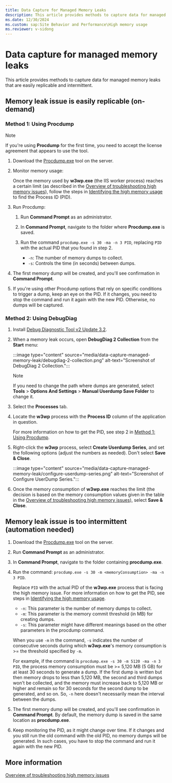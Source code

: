 ```yaml
---
title: Data Capture for Managed Memory Leaks
description: This article provides methods to capture data for managed memory leaks.
ms.date: 12/30/2024
ms.custom: sap:Site Behavior and Performance\High memory usage
ms.reviewer: v-sidong
---
```


# Data capture for managed memory leaks

This article provides methods to capture data for managed memory leaks that are easily replicable and intermittent.

## Memory leak issue is easily replicable (on-demand)

### Method 1: Using Procdump

> [!NOTE]
> If you're using **Procdump** for the first time, you need to accept the license agreement that appears to use the tool.

1. Download the [Procdump.exe](/sysinternals/downloads/procdump) tool on the server.
1. Monitor memory usage:

   Once the memory used by **w3wp.exe** (the IIS worker process) reaches a certain limit (as described in the [Overview of troubleshooting high memory issues](high-memory-consumption-issues-overview.md#symptoms-for-different-scenarios)), follow the steps in [Identifying the high memory usage](high-memory-consumption-issues-overview.md#identifying-the-high-memory-usage) to find the Process ID (PID).

1. Run Procdump:

   1. Run **Command Prompt** as an administrator.
   1. In **Command Prompt**, navigate to the folder where **Procdump.exe** is saved.
   1. Run the command `procdump.exe -s 30 -ma -n 3 PID`, replacing `PID` with the actual PID that you found in step 2.

      - `-n`: The number of memory dumps to collect.
      - `-s`: Controls the time (in seconds) between dumps.

1. The first memory dump will be created, and you'll see confirmation in **Command Prompt**.
1. If you're using other Procdump options that rely on specific conditions to trigger a dump, keep an eye on the PID. If it changes, you need to stop the command and run it again with the new PID. Otherwise, no dumps will be captured.

### Method 2: Using DebugDiag

1. Install [Debug Diagnostic Tool v2 Update 3.2](https://www.microsoft.com/en-us/download/details.aspx?id=103453).
1. When a memory leak occurs, open **DebugDiag 2 Collection** from the **Start** menu:

   :::image type="content" source="media/data-capture-managed-memory-leak/debugdiag-2-collection.png" alt-text="Screenshot of DebugDiag 2 Collection.":::

   > [!NOTE]
   > If you need to change the path where dumps are generated, select **Tools** > **Options And Settings** > **Manual Userdump Save Folder** to change it.

1. Select the **Processes** tab.
1. Locate the **w3wp** process with the **Process ID** column of the application in question.

   For more information on how to get the PID, see step 2 in [Method 1: Using Procdump](#method-1-using-procdump).

1. Right-click the **w3wp** process, select **Create Userdump Series**, and set the following options (adjust the numbers as needed). Don't select **Save & Close**.

   :::image type="content" source="media/data-capture-managed-memory-leak/configure-userdump-series.png" alt-text="Screenshot of Configure UserDump Series.":::

1. Once the memory consumption of **w3wp.exe** reaches the limit (the decision is based on the memory consumption values given in the table in the [Overview of troubleshooting high memory issues](high-memory-consumption-issues-overview.md#symptoms-for-different-scenarios)), select **Save & Close**.

## Memory leak issue is too intermittent (automation needed)

1. Download the [Procdump.exe](/sysinternals/downloads/procdump) tool on the server.
1. Run **Command Prompt** as an administrator.
1. In **Command Prompt**, navigate to the folder containing **procdump.exe**.
1. Run the command: `procdump.exe -s 30 -m <memoryConsumption> -ma -n 3 PID`.

   Replace `PID` with the actual PID of the **w3wp.exe** process that is facing the high memory issue. For more information on how to get the PID, see steps in [Identifying the high memory usage](high-memory-consumption-issues-overview.md#identifying-the-high-memory-usage).

   - `-n`: This parameter is the number of memory dumps to collect.
   - `-m`: This parameter is the memory commit threshold (in MB) for creating dumps.
   - `-s`: This parameter might have different meanings based on the other parameters in the procdump command.  

   When you use `-m` in the command, `-s` indicates the number of consecutive seconds during which **w3wp.exe**'s memory consumption is >= the threshold specified by `-m`.  

   For example, if the command is `procdump.exe -s 30 -m 5120 -ma -n 3 PID`, the process memory consumption must be >= 5,120 MB (5 GB) for at least 30 seconds to generate a dump. If the first dump is written but then memory drops to less than 5,120 MB, the second and third dumps won't be collected, and the memory must increase back to 5,120 MB or higher and remain so for 30 seconds for the second dump to be generated, and so on. So, `-n` here doesn't necessarily mean the interval between the dumps.

1. The first memory dump will be created, and you'll see confirmation in **Command Prompt**. By default, the memory dump is saved in the same location as **procdump.exe**.

1. Keep monitoring the PID, as it might change over time. If it changes and you still run the old command with the old PID, no memory dumps will be generated. In such cases, you have to stop the command and run it again with the new PID.

## More information

[Overview of troubleshooting high memory issues](high-memory-consumption-issues-overview.md)
